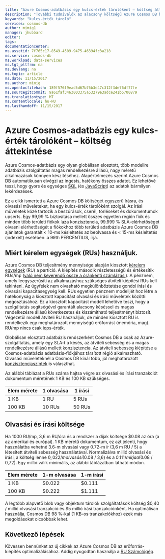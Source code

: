 ```yaml
---
title: "Azure Cosmos-adatbázis egy kulcs-érték tárolóként – költség áttekintése |} Microsoft Docs"
description: "További tudnivalók az alacsony költségű Azure Cosmos DB használatával egy kulcs-érték tárolóként."
keywords: "kulcs-érték tároló"
services: cosmos-db
author: mimig1
manager: jhubbard
editor: 
tags: 
documentationcenter: 
ms.assetid: 7f765c17-8549-4509-9475-46394fc3a218
ms.service: cosmos-db
ms.workload: data-services
ms.tgt_pltfrm: na
ms.devlang: na
ms.topic: article
ms.date: 11/15/2017
ms.author: mimig
ms.openlocfilehash: 189f576f9ead5d67b76b3e47c312f3de76df77fe
ms.sourcegitcommit: 9a61faf3463003375a53279e3adce241b5700879
ms.translationtype: MT
ms.contentlocale: hu-HU
ms.lasthandoff: 11/15/2017
---
```

# <a name="azure-cosmos-db-as-a-key-value-store--cost-overview"></a>Azure Cosmos-adatbázis egy kulcs-érték tárolóként – költség áttekintése

Azure Cosmos-adatbázis egy olyan globálisan elosztott, több modellre adatbázis szolgáltatás magas rendelkezésre állású, nagy méretű alkalmazások könnyen készítéséhez. Alapértelmezés szerint Azure Cosmos DB automatikusan elvégzi az ingests, hatékony összes adatot. Ez lehetővé teszi, hogy gyors és egységes [SQL](documentdb-sql-query.md) (és [JavaScript](programming.md)) az adatok bármilyen lekérdezések. 

Ez a cikk ismerteti a Azure Cosmos DB költségét egyszerű írásra, és olvasási műveleteket, ha egy kulcs-érték tárolóként szolgál. Az írási műveletek közé tartozik a beszúrások, cserél, törléseket és dokumentumok upserts. Egy 99,99 % biztosítása mellett összes egyetlen régión fiók és minden több területi fiókok laza konzisztencia, 99.999 % SLA-elérhetőséget olvasni elérhetőségét a fiókokhoz több területi adatbázis Azure Cosmos DB ajánlatok garantált < 10-ms késleltetés az beolvassa és < 15-ms késleltetés (indexelt) esetében: a 99th PERCENTILIS, írja. 

## <a name="why-we-use-request-units-rus"></a>Miért kérelem egységek (RUs) használjuk.

Azure Cosmos DB teljesítmény mennyisége alapján kiosztott [kérelem egységek](request-units.md) (RU) a partíció. A kiépítés második részletességű és értékesítik RUs/mp ([való nem keverendő össze a óránkénti számlázási](https://azure.microsoft.com/pricing/details/cosmos-db/)). A pénznem, amely leegyszerűsíti az alkalmazáshoz szükséges átviteli kiépítési RUs kell tekinteni. Az ügyfelek nem olvasható megkülönböztetése gondol írási és olvasási kapacitásegység kell. RUs egyetlen pénznem modelljét hoz létre a hatékonyság a kiosztott kapacitást olvasási és írási műveletek közötti megosztásához. Ez a kiosztott kapacitást modell lehetővé teszi, hogy a szolgáltatás segítségével garantált alacsony késéssel és magas rendelkezésre állású következetes és kiszámítható teljesítményt biztosít. Végezetül modell átviteli RU használjuk, de minden kiosztott RU is rendelkezik egy meghatározott mennyiségű erőforrást (memória, mag). RU/mp nincs csak iops-érték.

Globálisan elosztott adatbázis rendszerként Cosmos DB a csak az Azure-szolgáltatás, amely egy SLA-t a késés, az átviteli sebesség és a magas rendelkezésre állású mellett konzisztencia. Az átviteli sebesség kiépítése a Cosmos-adatbázis adatbázis-fiókjához társított régió alkalmazható. Olvasási műveleteknél a Cosmos DB kínál több, jól meghatározott [konzisztenciaszintek](consistency-levels.md) is választhat. 

Az alábbi táblázat a RUs száma hajtsa végre az olvasási és írási tranzakciót dokumentum méretének 1 KB és 100 KB szükséges.

|Elem mérete|1 olvasása|1 írási|
|-------------|------|-------|
|1 KB|1 RU|5 RUs|
|100 KB|10 RUs|50 RUs|

## <a name="cost-of-reads-and-writes"></a>Olvasási és írási költsége

Ha 1000 RU/mp, 3,6 m RU/óra és a rendszer a díjak költsége $0.08 az óra (a az amerikai és európai). 1 KB méretű dokumentum, ez azt jelenti, hogy használatba vehetné 3.6-m olvasási vagy 0.72-m ír (3,6 m RU / 5) a létesített átviteli sebesség használatával. Normalizálva millió olvasási és írási, a költség lenne $0,022 /m olvasási ($0.08 / 3,6) és a $0.111/ m írja a ($0.08 / 0,72). Egy millió válik minimális, az alábbi táblázatban látható módon.

|Elem mérete|1-m olvasása|1-m írási|
|-------------|-------|--------|
|1 KB|$0.022|$0.111|
|100 KB|$0.222|$1.111|


A legtöbb alapvető blob vagy objektum tárolók szolgáltatások költség $0,40 / millió olvasási tranzakció és $5 millió írási tranzakciónként. Ha optimálisan használja, Cosmos DB 98 %-kal (1 KB-os tranzakciókhoz) ezek más megoldásokat olcsóbbak lehet.

## <a name="next-steps"></a>Következő lépések

Kövessen bennünket az új cikkek az Azure Cosmos DB az erőforrás-kiépítés optimalizálásához. Addig nyugodtan használja a [RU Számológép](https://www.documentdb.com/capacityplanner).

